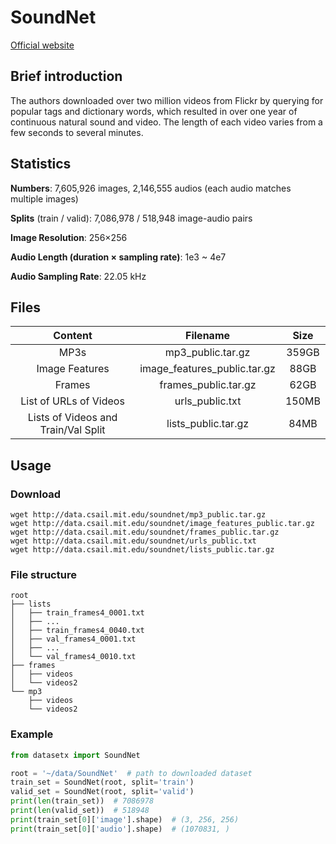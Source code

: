 # SoundNet

[Official website](https://soundnet.csail.mit.edu)

## Brief introduction

The authors downloaded over two million videos from Flickr by querying for popular tags and dictionary words, which resulted in over one year of continuous natural sound and video. The length of each video varies from a few seconds to several minutes.

## Statistics

**Numbers**: 7,605,926 images, 2,146,555 audios (each audio matches multiple images)

**Splits** (train / valid): 7,086,978 / 518,948 image-audio pairs

**Image Resolution**: 256×256

**Audio Length (duration × sampling rate)**: 1e3 ~ 4e7

**Audio Sampling Rate**: 22.05 kHz

## Files

|               Content               |           Filename           | Size  |
|:-----------------------------------:|:----------------------------:|:-----:|
|                MP3s                 |      mp3_public.tar.gz       | 359GB |
|           Image Features            | image_features_public.tar.gz | 88GB  |
|               Frames                |     frames_public.tar.gz     | 62GB  |
|       List of URLs of Videos        |       urls_public.txt        | 150MB |
| Lists of Videos and Train/Val Split |     lists_public.tar.gz      | 84MB  |

## Usage

### Download

```shell
wget http://data.csail.mit.edu/soundnet/mp3_public.tar.gz
wget http://data.csail.mit.edu/soundnet/image_features_public.tar.gz
wget http://data.csail.mit.edu/soundnet/frames_public.tar.gz
wget http://data.csail.mit.edu/soundnet/urls_public.txt
wget http://data.csail.mit.edu/soundnet/lists_public.tar.gz
```

### File structure

```text
root
├── lists
│   ├── train_frames4_0001.txt
│   ├── ...
│   ├── train_frames4_0040.txt
│   ├── val_frames4_0001.txt
│   ├── ...
│   └── val_frames4_0010.txt
├── frames
│   ├── videos
│   └── videos2
└── mp3
    ├── videos
    └── videos2
```

### Example

```python
from datasetx import SoundNet

root = '~/data/SoundNet'  # path to downloaded dataset
train_set = SoundNet(root, split='train')
valid_set = SoundNet(root, split='valid')
print(len(train_set))  # 7086978
print(len(valid_set))  # 518948
print(train_set[0]['image'].shape)  # (3, 256, 256)
print(train_set[0]['audio'].shape)  # (1070831, )
```
